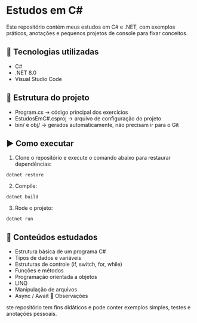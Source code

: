 # Estudos em C#

Este repositório contém meus estudos em C# e .NET, com exemplos práticos, anotações e pequenos projetos de console para fixar conceitos.

## 🚀 Tecnologias utilizadas

- C#
- .NET 8.0
- Visual Studio Code

## 📂 Estrutura do projeto

- Program.cs → código principal dos exercícios
- EstudosEmC#.csproj → arquivo de configuração do projeto
- bin/ e obj/ → gerados automaticamente, não precisam ir para o Git

## ▶️ Como executar

1. Clone o repositório e execute o comando abaixo para restaurar dependências:
```
dotnet restore
```

2. Compile:
```
dotnet build
```

3. Rode o projeto:
```
dotnet run
```

## 📝 Conteúdos estudados

- Estrutura básica de um programa C#
- Tipos de dados e variáveis
- Estruturas de controle (if, switch, for, while)
- Funções e métodos
- Programação orientada a objetos
- LINQ
- Manipulação de arquivos
- Async / Await
📌 Observações

ste repositório tem fins didáticos e pode conter exemplos simples, testes e anotações pessoais.
